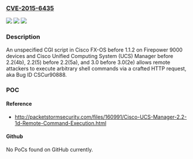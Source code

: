 ### [CVE-2015-6435](https://cve.mitre.org/cgi-bin/cvename.cgi?name=CVE-2015-6435)
![](https://img.shields.io/static/v1?label=Product&message=n%2Fa&color=blue)
![](https://img.shields.io/static/v1?label=Version&message=n%2Fa&color=blue)
![](https://img.shields.io/static/v1?label=Vulnerability&message=n%2Fa&color=brighgreen)

### Description

An unspecified CGI script in Cisco FX-OS before 1.1.2 on Firepower 9000 devices and Cisco Unified Computing System (UCS) Manager before 2.2(4b), 2.2(5) before 2.2(5a), and 3.0 before 3.0(2e) allows remote attackers to execute arbitrary shell commands via a crafted HTTP request, aka Bug ID CSCur90888.

### POC

#### Reference
- http://packetstormsecurity.com/files/160991/Cisco-UCS-Manager-2.2-1d-Remote-Command-Execution.html

#### Github
No PoCs found on GitHub currently.

